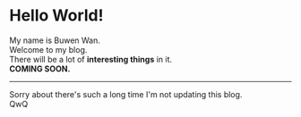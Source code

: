 # Hello World!  
My name is Buwen Wan.  
Welcome to my blog.  
There will be a lot of __interesting things__ in it.  
__COMING SOON.__  

---

Sorry about there's such a long time I'm not updating this blog.  
QwQ

